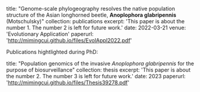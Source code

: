 
title: "Genome-scale phylogeography resolves the native population structure of the Asian longhorned beetle, __Anoplophora glabripennis__ (Motschulsky)"
collection: publications
excerpt: 'This paper is about the number 1. The number 2 is left for future work.'
date: 2022-03-21
venue: 'Evolutionary Application'
paperurl: 'http://mimingcui.github.io/files/EvolAppl2022.pdf'


Publications hightlighted during PhD:


title: "Population genomics of the invasive *Anoplophora glabripennis* for the purpose of biosurveillance"
collection: thesis
excerpt: 'This paper is about the number 2. The number 3 is left for future work.'
date: 2023
paperurl: 'http://mimingcui.github.io/files/Thesis39278.pdf'

